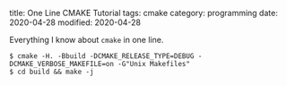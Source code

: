 title: One Line CMAKE Tutorial
tags: cmake
category: programming
date: 2020-04-28
modified: 2020-04-28

Everything I know about `cmake` in one line.

```
$ cmake -H. -Bbuild -DCMAKE_RELEASE_TYPE=DEBUG -DCMAKE_VERBOSE_MAKEFILE=on -G"Unix Makefiles"
$ cd build && make -j
```

